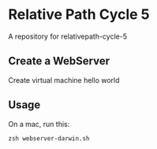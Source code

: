 # Relative Path Cycle 5

A repository for relativepath-cycle-5

## Create a WebServer

Create virtual machine hello world


## Usage

On a mac, run this:

`zsh webserver-darwin.sh`
